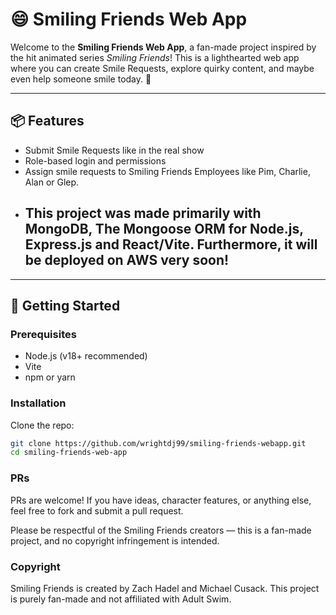 # 😄 Smiling Friends Web App

Welcome to the **Smiling Friends Web App**, a fan-made project inspired by the hit animated series *Smiling Friends*! This is a lighthearted web app where you can create Smile Requests, explore quirky content, and maybe even help someone smile today. 🌈

---

## 📦 Features

- Submit Smile Requests like in the real show
- Role-based login and permissions
- Assign smile requests to Smiling Friends Employees like Pim, Charlie, Alan or Glep.
- ## This project was made primarily with MongoDB, The Mongoose ORM for Node.js, Express.js and React/Vite. Furthermore, it will be deployed on AWS very soon!
---

## 🚀 Getting Started

### Prerequisites

- Node.js (v18+ recommended)
- Vite
- npm or yarn  

### Installation

Clone the repo:

```bash
git clone https://github.com/wrightdj99/smiling-friends-webapp.git
cd smiling-friends-web-app
```

### PRs

PRs are welcome! If you have ideas, character features, or anything else, feel free to fork and submit a pull request.

Please be respectful of the Smiling Friends creators — this is a fan-made project, and no copyright infringement is intended.

### Copyright

Smiling Friends is created by Zach Hadel and Michael Cusack. This project is purely fan-made and not affiliated with Adult Swim.

